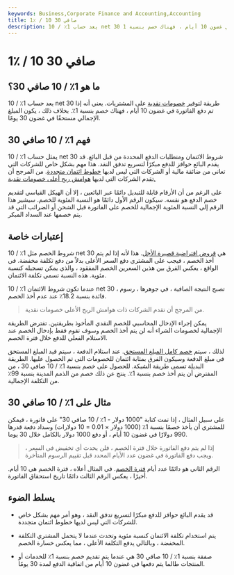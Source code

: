 ```yaml
---
keywords: Business,Corporate Finance and Accounting,Accounting
title: 1٪ / 10 صافي 30
description: يعد حساب 1٪ / 10 net 30 طريقة لتوفير خصومات نقدية على المشتريات ، مما يعني أنه إذا تم دفع الفاتورة في غضون 10 أيام ، فهناك خصم بنسبة 1٪.
---
```


# 1٪ / 10 صافي 30
## ما هو 1٪ / 10 صافي 30؟

يعد حساب 1٪ / 10 net 30 طريقة لتوفير [خصومات نقدية](/cash-discount) على المشتريات. يعني أنه إذا تم دفع الفاتورة في غضون 10 أيام ، فهناك خصم بنسبة 1٪. بخلاف ذلك ، يكون المبلغ الإجمالي مستحقًا في غضون 30 يومًا.

## فهم 1٪ / 10 صافي 30

يمثل حساب 1٪ / 10 net 30 شروط الائتمان ومتطلبات الدفع المحددة من قبل البائع. قد يقدم البائع حوافز للدفع مبكرًا لتسريع تدفق النقد. هذا مهم بشكل خاص للشركات التي تعاني من ضائقة مالية أو الشركات التي ليس لديها [خطوط ائتمان متجددة](/lineofcredit). من المرجح أن تقدم الشركات التي لديها [هوامش ربح أعلى خصومات نقدية.](/profitmargin)

على الرغم من أن الأرقام قابلة للتبديل دائمًا عبر البائعين ، إلا أن الهيكل القياسي لتقديم خصم الدفع هو نفسه. سيكون الرقم الأول دائمًا هو النسبة المئوية للخصم. سيشير هذا الرقم إلى النسبة المئوية الإجمالية للخصم على الفاتورة قبل الشحن أو الضرائب التي قد يتم خصمها عند السداد المبكر.

## إعتبارات خاصة

شروط الخصم مثل 1٪ / 10 net 30 هي [قروض افتراضية قصيرة الأجل](/shorttermdebt). هذا لأنه إذا لم يتم أخذ الخصم ، فيجب على المشتري دفع السعر الأعلى بدلاً من دفع تكلفة مخفضة. في الواقع ، يعكس الفرق بين هذين السعرين الخصم المفقود ، والذي يمكن تسجيله كنسبة مئوية. هذه النسبة تسمى تكلفة الائتمان.

عندما تكون شروط الائتمان 1٪ / 10 net 30 ، تصبح النتيجة الصافية ، في جوهرها ، رسوم فائدة بنسبة 18.2٪ عند عدم أخذ الخصم.

> من المرجح أن تقدم الشركات ذات هوامش الربح الأعلى خصومات نقدية.

>

يمكن إجراء الإدخال المحاسبي للخصم النقدي المأخوذ بطريقتين. تفترض الطريقة الإجمالية لخصومات الشراء أنه لن يتم أخذ الخصم وسوف تقوم فقط بإدخال الخصم عند الاستلام الفعلي للدفع خلال فترة الخصم.

لذلك ، سيتم [خصم كامل المبلغ المستحق](/debit). عند استلام الدفعة ، سيتم قيد المبلغ المستحق في مبلغ الدفعة وسيكون الفرق بمثابة ائتمان للخصومات التي تم الحصول عليها. الطريقة البديلة تسمى طريقة الشبكة. للحصول على خصم بنسبة 1٪ / 10 صافي 30 ، من المفترض أن يتم أخذ خصم بنسبة 1٪. ينتج عن ذلك خصم من الذمم المدينة بنسبة 99٪ من التكلفة الإجمالية.

## مثال على 1٪ / 10 صافي 30

على سبيل المثال ، إذا تمت كتابة "1000 دولار - 1٪ / 10 صافي 30" على فاتورة ، فيمكن للمشتري أن يأخذ خصمًا بنسبة 1٪ (1000 دولار × 0.01 = 10 دولارات) وسداد دفعة قدرها 990 دولارًا في غضون 10 أيام ، أو دفع 1000 دولار بالكامل خلال 30 يوما.

> إذا لم يتم دفع الفاتورة خلال فترة الخصم ، فلن يحدث أي تخفيض في السعر ، ويجب دفع الفاتورة في غضون عدد الأيام المحدد قبل تقييم الرسوم المتأخرة.

>

الرقم الثاني هو دائمًا عدد أيام [فترة الخصم](/discounting). في المثال أعلاه ، فترة الخصم هي 10 أيام. أخيرًا ، يعكس الرقم الثالث دائمًا تاريخ استحقاق الفاتورة.

## يسلط الضوء

- قد يقدم البائع حوافز للدفع مبكرًا لتسريع تدفق النقد ، وهو أمر مهم بشكل خاص للشركات التي ليس لديها خطوط ائتمان متجددة.

- يتم استخدام تكلفة الائتمان كنسبة مئوية وتحدث عندما لا يتحمل المشتري التكلفة المخفضة ، وبالتالي يدفع التكلفة الأعلى ، مما يعكس خسارة الخصم.

- صفقة بنسبة 1٪ / 10 صافي 30 هي عندما يتم تقديم خصم بنسبة 1٪ للخدمات أو المنتجات طالما يتم دفعها في غضون 10 أيام من اتفاقية الدفع لمدة 30 يومًا.


